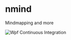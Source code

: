 # nmind
Mindmapping and more

![Wpf Continuous Integration](https://github.com/microsoft/github-actions-for-desktop-apps/workflows/CI/badge.svg)

